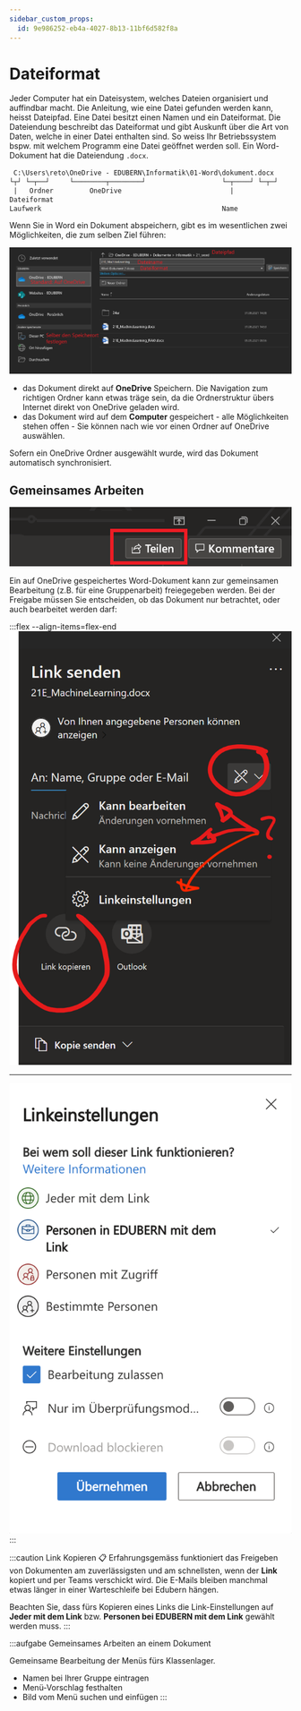 ```yaml
---
sidebar_custom_props:
  id: 9e986252-eb4a-4027-8b13-11bf6d582f8a
---
```


# Dateiformat

Jeder Computer hat ein Dateisystem, welches Dateien organisiert und auffindbar macht. Die Anleitung, wie eine Datei gefunden werden kann, heisst Dateipfad. Eine Datei besitzt einen Namen und ein Dateiformat. Die Dateiendung beschreibt das Dateiformat und gibt Auskunft über die Art von Daten, welche in einer Datei enthalten sind. So weiss Ihr Betriebssystem bspw. mit welchem Programm eine Datei geöffnet werden soll. Ein Word-Dokument hat die Dateiendung `.docx`.

```
 C:\Users\reto\OneDrive - EDUBERN\Informatik\01-Word\dokument.docx
└┬┘ └─┬──┘     └────────┬────────┘                   └─┬────┘ └─┬─┘
 |   Ordner         OneDrive                           |    Dateiformat
Laufwerk                                             Name
```

Wenn Sie in Word ein Dokument abspeichern, gibt es im wesentlichen zwei Möglichkeiten, die zum selben Ziel führen:

![](images/save-dialog-word.png)

- das Dokument direkt auf **OneDrive** Speichern. Die Navigation zum richtigen Ordner kann etwas träge sein, da die Ordnerstruktur übers Internet direkt von OneDrive geladen wird.
- das Dokument wird auf dem **Computer** gespeichert - alle Möglichkeiten stehen offen - Sie können nach wie vor einen Ordner auf OneDrive auswählen.

Sofern ein OneDrive Ordner ausgewählt wurde, wird das Dokument automatisch synchronisiert.

## Gemeinsames Arbeiten

![--width=200px](images/share.png)


Ein auf OneDrive gespeichertes Word-Dokument kann zur gemeinsamen Bearbeitung (z.B. für eine Gruppenarbeit) freiegegeben werden. Bei der Freigabe müssen Sie entscheiden, ob das Dokument nur betrachtet, oder auch bearbeitet werden darf:

:::flex --align-items=flex-end
![Bearbeitungsoptionen beim Teilen --width=300px](images/doc-sharing.png)
***
![Linkeinstellungen für Ordner --width=300px](images/word-share-doc.png)
:::


:::caution Link Kopieren 📋
Erfahrungsgemäss funktioniert das Freigeben von Dokumenten am zuverlässigsten und am schnellsten, wenn der **Link** kopiert und per Teams verschickt wird. Die E-Mails bleiben manchmal etwas länger in einer Warteschleife bei Edubern hängen.

Beachten Sie, dass fürs Kopieren eines Links die Link-Einstellungen auf **Jeder mit dem Link** bzw. **Personen bei EDUBERN mit dem Link** gewählt werden muss.
:::

:::aufgabe Gemeinsames Arbeiten an einem Dokument

Gemeinsame Bearbeitung der Menüs fürs Klassenlager.

- Namen bei Ihrer Gruppe eintragen
- Menü-Vorschlag festhalten
- Bild vom Menü suchen und einfügen
:::
